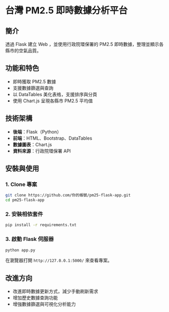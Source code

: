 # 台灣 PM2.5 即時數據分析平台

## 簡介
透過 Flask 建立 Web ，並使用行政院環保署的 PM2.5 即時數據，整理並顯示各縣市的空氣品質。

## 功能和特色
- 即時獲取 PM2.5 數據
- 支援數據篩選與查詢
- 以 DataTables 美化表格，支援排序與分頁
- 使用 Chart.js 呈現各縣市 PM2.5 平均值

## 技術架構
- **後端**：Flask（Python）
- **前端**：HTML、Bootstrap、DataTables
- **數據圖表**：Chart.js
- **資料來源**：行政院環保署 API

## 安裝與使用
### 1. Clone 專案
```bash
git clone https://github.com/你的帳號/pm25-flask-app.git
cd pm25-flask-app
```

### 2. 安裝相依套件
```bash
pip install -r requirements.txt
```

### 3. 啟動 Flask 伺服器
```bash
python app.py
```

在瀏覽器打開 `http://127.0.0.1:5000/` 來查看專案。

## 改進方向
- 改進即時數據更新方式，減少手動刷新需求
- 增加歷史數據查詢功能
- 增強數據篩選與可視化分析能力


